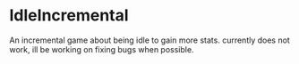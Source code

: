 # IdleIncremental
An incremental game about being idle to gain more stats.
currently does not work, ill be working on fixing bugs when possible.
